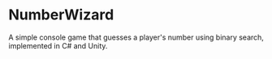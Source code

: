 # NumberWizard
A simple console game that guesses a player's number using binary search, implemented in C# and Unity.
